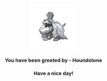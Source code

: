 <p align="center">
            <img src="https://raw.githubusercontent.com/PokeAPI/sprites/master/sprites/pokemon/972.png" width="150" height="150">
          </p>
          <h3 align="center">You have been greeted by - <b>Houndstone</b></h3>
          <h3 align="center">Have a nice day!</h3>
        